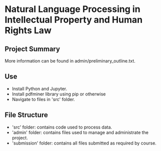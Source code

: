 # Natural Language Processing in Intellectual Property and Human Rights Law
## Project Summary
More information can be found in admin/preliminary_outline.txt.

## Use
* Install Python and Jupyter.
* Install pdfminer library using pip or otherwise
* Navigate to files in 'src' folder.

## File Structure
* 'src' folder: contains code used to process data.
* 'admin' folder: contains files used to manage and administrate the project.
* 'submission' folder: contains all files submitted as required by course.
